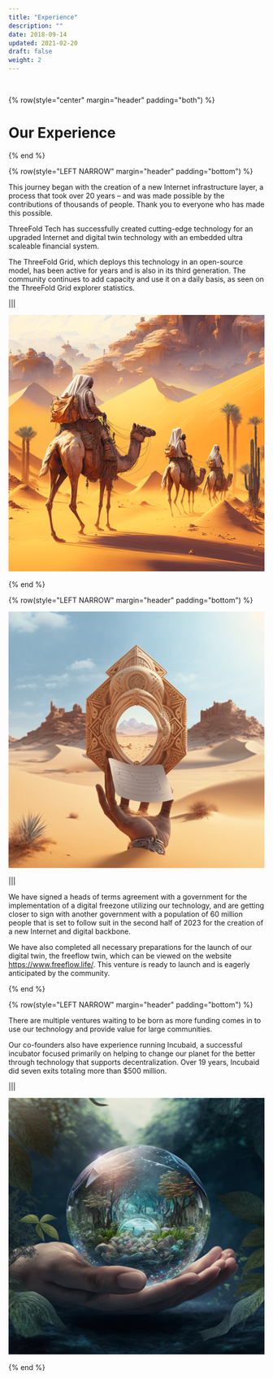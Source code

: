 ```yaml
---
title: "Experience"
description: ""
date: 2018-09-14
updated: 2021-02-20
draft: false
weight: 2
---
```



<div class="container mx-auto">

<br>

<!-- section 1 (co-found) -->

{% row(style="center" margin="header" padding="both") %}

# Our Experience

{% end %}

{% row(style="LEFT NARROW" margin="header" padding="bottom") %}


This journey began with the creation of a new Internet infrastructure layer, a process that took over 20 years – and was made possible by the contributions of thousands of people. Thank you to everyone who has made this possible.

ThreeFold Tech has successfully created cutting-edge technology for an upgraded Internet and digital twin technology with an embedded ultra scaleable financial system.

The ThreeFold Grid, which deploys this technology in an open-source model, has been active for years and is also in its third generation. The community continues to add capacity and use it on a daily basis, as seen on the ThreeFold Grid explorer statistics.

|||

![Image](img/1.png#medium#mx-auto)

{% end %}


{% row(style="LEFT NARROW" margin="header" padding="bottom") %}

![Image](img/2.png#medium#mx-auto)

|||

We have signed a heads of terms agreement with a government for the implementation of a digital freezone utilizing our technology, and are getting closer to sign with another government with a population of 60 million people that is set to follow suit in the second half of 2023 for the creation of a new Internet and digital backbone.

We have also completed all necessary preparations for the launch of our digital twin, the freeflow twin, which can be viewed on the website https://www.freeflow.life/. This venture is ready to launch and is eagerly anticipated by the community.

{% end %}

{% row(style="LEFT NARROW" margin="header" padding="bottom") %}

There are multiple ventures waiting to be born as more funding comes in to use our technology and provide value for large communities.

Our co-founders also have experience running Incubaid, a successful incubator focused primarily on helping to change our planet for the better through technology that supports decentralization. Over 19 years, Incubaid did seven exits totaling more than $500 million.


|||

![Image](img/c.png#medium#mx-auto)


{% end %}

</div>
